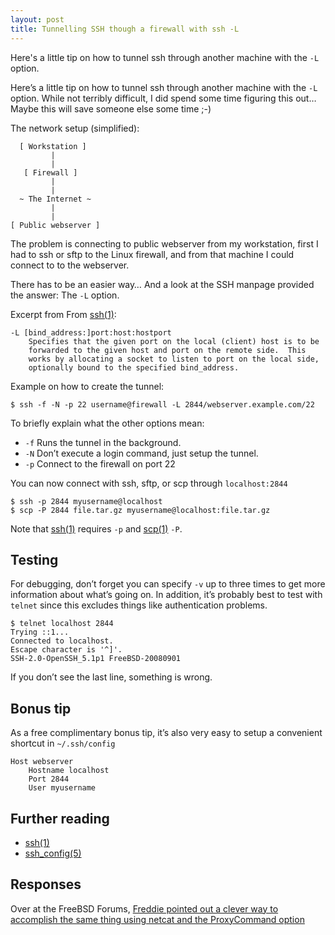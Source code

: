 ```yaml
---
layout: post
title: Tunnelling SSH though a firewall with ssh -L
---
```


Here's a little tip on how to tunnel ssh through another machine with the `-L` option.


Here’s a little tip on how to tunnel ssh through another machine with
the `-L` option. While not terribly difficult, I did spend some time
figuring this out… Maybe this will save someone else some time ;-)

The network setup (simplified):

	  [ Workstation ]
	         |
	         |
	   [ Firewall ]
	         |
	         |
	  ~ The Internet ~
	         |
	         |
	[ Public webserver ]

The problem is connecting to public webserver from my workstation, first I had
to ssh or sftp to the Linux firewall, and from that machine I could connect to
to the webserver.

There has to be an easier way… And a look at the SSH manpage provided the
answer: The `-L` option.

Excerpt from From [ssh(1)][ssh]:

	-L [bind_address:]port:host:hostport
		Specifies that the given port on the local (client) host is to be
		forwarded to the given host and port on the remote side.  This
		works by allocating a socket to listen to port on the local side,
		optionally bound to the specified bind_address.

Example on how to create the tunnel:

	$ ssh -f -N -p 22 username@firewall -L 2844/webserver.example.com/22

To briefly explain what the other options mean:
- `-f` Runs the tunnel in the background.
- `-N` Don’t execute a login command, just setup the tunnel.
- `-p` Connect to the firewall on port 22


You can now connect with ssh, sftp, or scp through `localhost:2844`

	$ ssh -p 2844 myusername@localhost
	$ scp -P 2844 file.tar.gz myusername@localhost:file.tar.gz

Note that [ssh(1)][ssh] requires `-p` and [scp(1)][scp] `-P`.

Testing
-------
For debugging, don’t forget you can specify `-v` up to three times to get
more information about what’s going on. In addition, it’s probably
best to test with `telnet` since this excludes things like authentication
problems.

	$ telnet localhost 2844
	Trying ::1...
	Connected to localhost.
	Escape character is '^]'.
	SSH-2.0-OpenSSH_5.1p1 FreeBSD-20080901

If you don’t see the last line, something is wrong.

Bonus tip
---------
As a free complimentary bonus tip, it’s also very easy to setup a convenient shortcut in `~/.ssh/config`

	Host webserver
		Hostname localhost
		Port 2844
		User myusername


Further reading
---------------
- [ssh(1)][ssh]
- [ssh\_config(5)][ssh_config]


Responses
---------
Over at the FreeBSD Forums, [Freddie pointed out a clever way to accomplish the same thing using netcat and the ProxyCommand option][freddie]


[ssh]: http://www.openbsd.org/cgi-bin/man.cgi?apropos=0&sektion=1&manpath=OpenBSD+Current&arch=i386&format=html&query=ssh
[scp]: http://www.openbsd.org/cgi-bin/man.cgi?apropos=0&sektion=1&manpath=OpenBSD+Current&arch=i386&format=html&query=scp
[ssh_config]: http://www.openbsd.org/cgi-bin/man.cgi?apropos=0&sektion=5&manpath=OpenBSD+Current&arch=i386&format=html&query=ssh_config
[freddie]: http://forums.freebsd.org/showpost.php?p=110006&postcount=2
